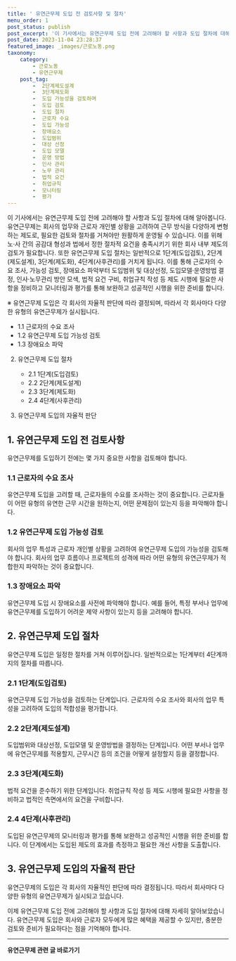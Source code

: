 ```yaml
---
title: ' 유연근무제 도입 전 검토사항 및 절차'
menu_order: 1
post_status: publish
post_excerpt: '이 기사에서는 유연근무제 도입 전에 고려해야 할 사항과 도입 절차에 대해 알아봅니다. 유연근무제는 회사의 업무와 근로자 개인별 상황을 고려하여 근무 방식을 다양하게 변형하는 제도로, 필요한 검토와 절차를 거쳐야만 원활하게 운영될 수 있습니다. 이를 위해 노 사 간의 공감대 형성과 법에서 정한 절차적 요건을 충족시키기 위한 회사 내부 제도의 검토가 필요합니다. 또한 유연근무제 도입 절차는 일반적으로 1단계 도입검토 , 2단계 제도설계 , 3단계 제도화 , 4단계 사후관리 를 거치게 됩니다. 이를 통해 근로자의 수요 조사, 가능성 검토, 장애요소 파악부터 도입범위 및 대상선정, 도입모델 운영방법 결정, 인사 노무관리 방안 모색, 법적 요건 구비, 취업규칙 작성 등 제도 시행에 필요한 사항을 정비하고 모니터링과 평가를 통해 보완하고 성공적인 시행을 위한 준비를 합니다.'
post_date: 2023-11-04 23:28:37
featured_image: _images/근로노동.png
taxonomy:
    category:
        - 근로노동
        - 유연근무제
    post_tag:
        -  2단계제도설계
        -  3단계제도화
        -  도입 가능성을 검토하며
        -  도입 검토
        -  도입 절차
        -  근로자 수요
        -  도입 가능성
        -  장애요소
        -  도입범위
        -  대상 선정
        -  도입 모델
        -  운영 방법
        -  인사 관리
        -  노무 관리
        -  법적 요건
        -  취업규칙
        -  모니터링
        -  평가
---
```



이 기사에서는 유연근무제 도입 전에 고려해야 할 사항과 도입 절차에 대해 알아봅니다. 유연근무제는 회사의 업무와 근로자 개인별 상황을 고려하여 근무 방식을 다양하게 변형하는 제도로, 필요한 검토와 절차를 거쳐야만 원활하게 운영될 수 있습니다. 이를 위해 노·사 간의 공감대 형성과 법에서 정한 절차적 요건을 충족시키기 위한 회사 내부 제도의 검토가 필요합니다. 또한 유연근무제 도입 절차는 일반적으로 1단계(도입검토), 2단계(제도설계), 3단계(제도화), 4단계(사후관리)를 거치게 됩니다. 이를 통해 근로자의 수요 조사, 가능성 검토, 장애요소 파악부터 도입범위 및 대상선정, 도입모델·운영방법 결정, 인사·노무관리 방안 모색, 법적 요건 구비, 취업규칙 작성 등 제도 시행에 필요한 사항을 정비하고 모니터링과 평가를 통해 보완하고 성공적인 시행을 위한 준비를 합니다.

※ 유연근무제 도입은 각 회사의 자율적 판단에 따라 결정되며, 따라서 각 회사마다 다양한 유형의 유연근무제가 실시됩니다.

   - 1.1 근로자의 수요 조사
   - 1.2 유연근무제 도입 가능성 검토
   - 1.3 장애요소 파악
   
2. 유연근무제 도입 절차
   - 2.1 1단계(도입검토)
   - 2.2 2단계(제도설계)
   - 2.3 3단계(제도화)
   - 2.4 4단계(사후관리)
   
3. 유연근무제 도입의 자율적 판단

## 1. 유연근무제 도입 전 검토사항

유연근무제를 도입하기 전에는 몇 가지 중요한 사항을 검토해야 합니다.

### 1.1 근로자의 수요 조사

유연근무제 도입을 고려할 때, 근로자들의 수요를 조사하는 것이 중요합니다. 근로자들이 어떤 유형의 유연한 근무 시간을 원하는지, 어떤 문제점이 있는지 등을 파악해야 합니다.

### 1.2 유연근무제 도입 가능성 검토

회사의 업무 특성과 근로자 개인별 상황을 고려하여 유연근무제 도입의 가능성을 검토해야 합니다. 회사의 업무 흐름이나 프로젝트의 성격에 따라 어떤 유형의 유연근무제가 적합한지 파악하는 것이 중요합니다.

### 1.3 장애요소 파악

유연근무제 도입 시 장애요소를 사전에 파악해야 합니다. 예를 들어, 특정 부서나 업무에 유연근무제를 도입하기 어려운 제약 사항이 있는지 등을 고려해야 합니다.

## 2. 유연근무제 도입 절차

유연근무제 도입은 일정한 절차를 거쳐 이루어집니다. 일반적으로는 1단계부터 4단계까지의 절차를 따릅니다.

### 2.1 1단계(도입검토)

유연근무제 도입 가능성을 검토하는 단계입니다. 근로자의 수요 조사와 회사의 업무 특성을 고려하여 도입의 적합성을 평가합니다.

### 2.2 2단계(제도설계)

도입범위와 대상선정, 도입모델 및 운영방법을 결정하는 단계입니다. 어떤 부서나 업무에 유연근무제를 적용할지, 근무시간 등의 조건을 어떻게 설정할지 등을 결정합니다.

### 2.3 3단계(제도화)

법적 요건을 준수하기 위한 단계입니다. 취업규칙 작성 등 제도 시행에 필요한 사항을 정비하고 법적인 측면에서의 요건을 구비합니다.

### 2.4 4단계(사후관리)

도입된 유연근무제의 모니터링과 평가를 통해 보완하고 성공적인 시행을 위한 준비를 합니다. 이 단계에서는 도입된 제도의 효과를 측정하고 필요한 개선 사항을 도출합니다.

## 3. 유연근무제 도입의 자율적 판단

유연근무제의 도입은 각 회사의 자율적인 판단에 따라 결정됩니다. 따라서 회사마다 다양한 유형의 유연근무제가 실시되고 있습니다.

이제 유연근무제 도입 전에 고려해야 할 사항과 도입 절차에 대해 자세히 알아보았습니다. 유연근무제 도입은 회사와 근로자 모두에게 많은 혜택을 제공할 수 있지만, 충분한 검토와 준비가 필요하다는 점을 기억해야 합니다.
<!-- wp:separator -->
<hr class="wp-block-separator has-alpha-channel-opacity"/>
<!-- /wp:separator -->

<!-- wp:group {"backgroundColor":"base","layout":{"type":"constrained"}} -->
<div class="wp-block-group has-base-background-color has-background"><!-- wp:paragraph {"align":"center","fontSize":"medium"} -->
<p class="has-text-align-center has-large-font-size"><strong>유연근무제 관련 글 바로가기</strong></p>
<!-- /wp:paragraph -->


<!-- wp:latest-posts
{"categories":[{"id":11200,"count":19,"description":"","link":"https://uknowlaw.com/category/%ec%9c%a0%ec%97%b0%ea%b7%bc%eb%ac%b4%ec%a0%9c/","name":"유연근무제","slug":"유연근무제","taxonomy":"category","parent":0,"meta":[],"_links":{"self":[{"href":"https://uknowlaw.com/wp-json/wp/v2/categories/11200"}],"collection":[{"href":"https://uknowlaw.com/wp-json/wp/v2/categories"}],"about":[{"href":"https://uknowlaw.com/wp-json/wp/v2/taxonomies/category"}],"wp:post_type":[{"href":"https://uknowlaw.com/wp-json/wp/v2/posts?categories=11200"}],"curies":[{"name":"wp","href":"https://api.w.org/{rel}","templated":true}]}}],"postsToShow":100,"excerptLength":28,"postLayout":"grid","columns":2,"featuredImageAlign":"left","featuredImageSizeSlug":"large","fontSize":"small"} /--></div>
<!-- /wp:group -->